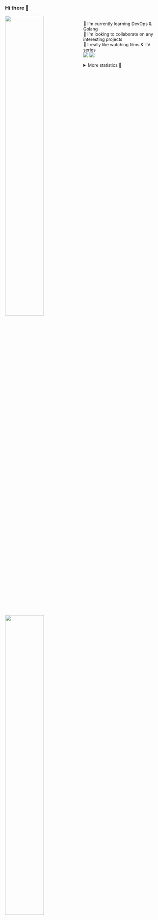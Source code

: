 ### Hi there 👋


[<img align="left" width="50%" src="https://github-readme-stats.vercel.app/api?username=rufusnufus&hide=issues&show_icons=true&count_private=true&theme=transparent&title_color=FF6F40&text_color=FBF9F8&icon_color=F48242&hide_border=true&hide_title=true#gh-dark-mode-only">](https://metrics.lecoq.io/rufusnufus#gh-dark-mode-only)
[<img align="left" width="50%" src="https://github-readme-stats.vercel.app/api?username=rufusnufus&hide=issues&show_icons=true&count_private=true&theme=transparent&title_color=FF6533&text_color=4D4644&icon_color=FF8038&hide_border=true&hide_title=true#gh-light-mode-only">](https://metrics.lecoq.io/rufusnufus#gh-light-mode-only)

<p>
  <br>
  🌱 I’m currently learning DevOps & Golang</br>
  👯 I’m looking to collaborate on any interesting projects</br>
  🎥 I really like watching films & TV series</br>
  <a href="https://linkedin.com/in/rufusnufus"><img src="https://img.shields.io/badge/linkedin-0077B5.svg?style=for-the-badge&logo=linkedin&logoColor=white"/></a>
  <a href="https://t.me/rufusnufus"><img src="https://img.shields.io/badge/-telegram-black?style=for-the-badge&color=blue&logo=telegram"/></a>
</p>

<p text-align="left">
<details>
  <summary>More statistics 👀</summary><br/>

<!--START_SECTION:waka-->
![Code Time](http://img.shields.io/badge/Code%20Time-423%20hrs%2058%20mins-blue)

![Profile Views](http://img.shields.io/badge/Profile%20Views-3-blue)

**I'm an Early 🐤** 

```text
🌞 Morning                6571 commits        █████░░░░░░░░░░░░░░░░░░░░   21.42 % 
🌆 Daytime                17792 commits       ██████████████░░░░░░░░░░░   58.00 % 
🌃 Evening                5534 commits        █████░░░░░░░░░░░░░░░░░░░░   18.04 % 
🌙 Night                  780 commits         █░░░░░░░░░░░░░░░░░░░░░░░░   02.54 % 
```
📅 **I'm Most Productive on Monday** 

```text
Monday                   6263 commits        █████░░░░░░░░░░░░░░░░░░░░   20.42 % 
Tuesday                  5842 commits        █████░░░░░░░░░░░░░░░░░░░░   19.04 % 
Wednesday                6111 commits        █████░░░░░░░░░░░░░░░░░░░░   19.92 % 
Thursday                 5507 commits        ████░░░░░░░░░░░░░░░░░░░░░   17.95 % 
Friday                   5392 commits        ████░░░░░░░░░░░░░░░░░░░░░   17.58 % 
Saturday                 644 commits         █░░░░░░░░░░░░░░░░░░░░░░░░   02.10 % 
Sunday                   918 commits         █░░░░░░░░░░░░░░░░░░░░░░░░   02.99 % 
```


📊 **This Week I Spent My Time On** 

```text
💬 Programming Languages: 
Terraform                5 hrs               ████████████░░░░░░░░░░░░░   47.60 % 
YAML                     2 hrs 10 mins       █████░░░░░░░░░░░░░░░░░░░░   20.60 % 
Other                    1 hr 20 mins        ███░░░░░░░░░░░░░░░░░░░░░░   12.75 % 
HCL                      58 mins             ██░░░░░░░░░░░░░░░░░░░░░░░   09.33 % 
Bash                     39 mins             ██░░░░░░░░░░░░░░░░░░░░░░░   06.20 % 

🔥 Editors: 
VS Code                  9 hrs 37 mins       ███████████████████████░░   91.53 % 
iTerm2                   53 mins             ██░░░░░░░░░░░░░░░░░░░░░░░   08.47 % 
```

**I Mostly Code in Java** 

```text
Python                   19 repos            ███░░░░░░░░░░░░░░░░░░░░░░   12.50 % 
Smarty                   13 repos            ██░░░░░░░░░░░░░░░░░░░░░░░   08.55 % 
HCL                      7 repos             █░░░░░░░░░░░░░░░░░░░░░░░░   04.61 % 
HTML                     4 repos             █░░░░░░░░░░░░░░░░░░░░░░░░   02.63 % 
Mustache                 4 repos             █░░░░░░░░░░░░░░░░░░░░░░░░   02.63 % 
```




 Last Updated on 29/07/2023 01:03:53 UTC
<!--END_SECTION:waka-->

</details>
</p>
